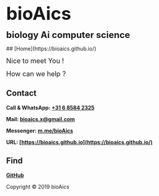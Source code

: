 <p><strong><font size="7">bioAics</font></strong></p>
<p><strong><font size="5">biology Ai computer science</font></strong></p>
## [Home](https://bioaics.github.io/)
<p><font size="4">Nice to meet You !</font></p>
<p><font size="4">How can we help ?</font></p>

## Contact
**Call & WhatsApp: <a href="tel:0031685842325">+31 6 8584 2325</a>**

**Mail: [bioaics.x@gmail.com](bioaics.x@gmail.com)**

**Messenger: [m.me/bioAics](https://m.me/bioAics)**

**URL: [https://bioaics.github.io](https://bioaics.github.io/)**
## Find
**[GitHub](https://github.com/bioaics)**

Copyright © 2019 bioAics
